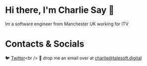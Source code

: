 # Hi there, I'm Charlie Say 👋
Im a software engineer from Manchester UK working for ITV

# Contacts & Socials
🐦 [Twitter](https://twitter.com/CharlieSay_)<br />
📧 drop me an email over at [charlie@talesoft.digital](charlie@talesoft.digital)
